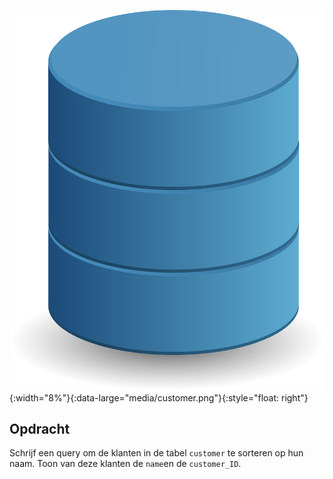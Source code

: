 ![database icon](media/database.png "DB"){:width="8%"}{:data-large="media/customer.png"}{:style="float: right"}

## Opdracht
Schrijf een query om de klanten in de tabel `customer` te sorteren op hun naam. Toon van deze klanten de `name`en de `customer_ID`.